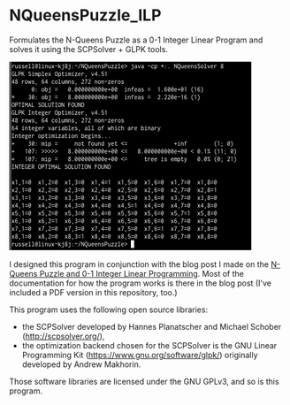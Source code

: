 # NQueensPuzzle_ILP
Formulates the N-Queens Puzzle as a 0-1 Integer Linear Program and solves it using the SCPSolver + GLPK tools.

![Solving the 8-queens puzzle.](https://raw.githubusercontent.com/RussellAndrewEdson/NQueensPuzzle_ILP/master/screenshot.png "Solving the 8-queens puzzle.")

I designed this program in conjunction with the blog post I made on the [N-Queens Puzzle and 0-1 
Integer Linear Programming](http://www.thejavamathematician.blogspot.com.au/2015/02/the-n-queens-puzzle-and-0-1-integer.html). Most of the documentation for how the program works is there in the blog post (I've included a PDF version in this repository, too.)


This program uses the following open source libraries:
- the SCPSolver developed by Hannes Planatscher and Michael Schober (http://scpsolver.org/),
- the optimization backend chosen for the SCPSolver is the GNU Linear Programming Kit (https://www.gnu.org/software/glpk/) originally developed by Andrew Makhorin.

Those software libraries are licensed under the GNU GPLv3, and so is this program.
